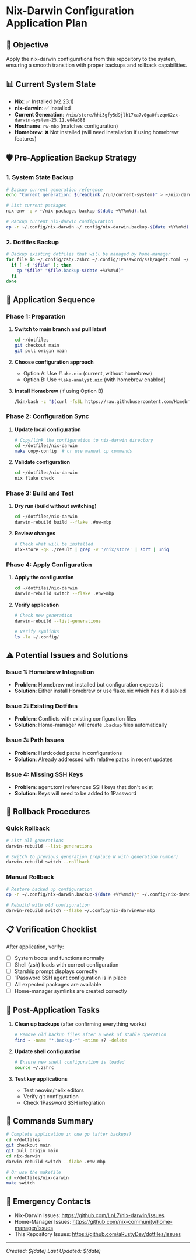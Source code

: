 # Nix-Darwin Configuration Application Plan

## 🎯 Objective
Apply the nix-darwin configurations from this repository to the system, ensuring a smooth transition with proper backups and rollback capabilities.

## 📊 Current System State
- **Nix**: ✅ Installed (v2.23.1)
- **nix-darwin**: ✅ Installed
- **Current Generation**: `/nix/store/hhi3gfy5d9jlh17xa7v0ga0fszqn62zx-darwin-system-25.11.e04a388`
- **Hostname**: `nw-mbp` (matches configuration)
- **Homebrew**: ❌ Not installed (will need installation if using homebrew features)

## 🛡️ Pre-Application Backup Strategy

### 1. System State Backup
```bash
# Backup current generation reference
echo "Current generation: $(readlink /run/current-system)" > ~/nix-darwin-backup-$(date +%Y%m%d).txt

# List current packages
nix-env -q > ~/nix-packages-backup-$(date +%Y%m%d).txt

# Backup current nix-darwin configuration
cp -r ~/.config/nix-darwin ~/.config/nix-darwin.backup-$(date +%Y%m%d)
```

### 2. Dotfiles Backup
```bash
# Backup existing dotfiles that will be managed by home-manager
for file in ~/.config/zsh/.zshrc ~/.config/1Password/ssh/agent.toml ~/.config/starship.toml; do
  if [ -f "$file" ]; then
    cp "$file" "$file.backup-$(date +%Y%m%d)"
  fi
done
```

## 🚀 Application Sequence

### Phase 1: Preparation
1. **Switch to main branch and pull latest**
   ```bash
   cd ~/dotfiles
   git checkout main
   git pull origin main
   ```

2. **Choose configuration approach**
   - Option A: Use `flake.nix` (current, without homebrew)
   - Option B: Use `flake-analyst.nix` (with homebrew enabled)

3. **Install Homebrew** (if using Option B)
   ```bash
   /bin/bash -c "$(curl -fsSL https://raw.githubusercontent.com/Homebrew/install/HEAD/install.sh)"
   ```

### Phase 2: Configuration Sync
1. **Update local configuration**
   ```bash
   # Copy/link the configuration to nix-darwin directory
   cd ~/dotfiles/nix-darwin
   make copy-config  # or use manual cp commands
   ```

2. **Validate configuration**
   ```bash
   cd ~/dotfiles/nix-darwin
   nix flake check
   ```

### Phase 3: Build and Test
1. **Dry run (build without switching)**
   ```bash
   cd ~/dotfiles/nix-darwin
   darwin-rebuild build --flake .#nw-mbp
   ```

2. **Review changes**
   ```bash
   # Check what will be installed
   nix-store -qR ./result | grep -v '/nix/store' | sort | uniq
   ```

### Phase 4: Apply Configuration
1. **Apply the configuration**
   ```bash
   cd ~/dotfiles/nix-darwin
   darwin-rebuild switch --flake .#nw-mbp
   ```

2. **Verify application**
   ```bash
   # Check new generation
   darwin-rebuild --list-generations
   
   # Verify symlinks
   ls -la ~/.config/
   ```

## ⚠️ Potential Issues and Solutions

### Issue 1: Homebrew Integration
- **Problem**: Homebrew not installed but configuration expects it
- **Solution**: Either install Homebrew or use flake.nix which has it disabled

### Issue 2: Existing Dotfiles
- **Problem**: Conflicts with existing configuration files
- **Solution**: Home-manager will create `.backup` files automatically

### Issue 3: Path Issues
- **Problem**: Hardcoded paths in configurations
- **Solution**: Already addressed with relative paths in recent updates

### Issue 4: Missing SSH Keys
- **Problem**: agent.toml references SSH keys that don't exist
- **Solution**: Keys will need to be added to 1Password

## 🔄 Rollback Procedures

### Quick Rollback
```bash
# List all generations
darwin-rebuild --list-generations

# Switch to previous generation (replace N with generation number)
darwin-rebuild switch --rollback
```

### Manual Rollback
```bash
# Restore backed up configuration
cp -r ~/.config/nix-darwin.backup-$(date +%Y%m%d)/* ~/.config/nix-darwin/

# Rebuild with old configuration
darwin-rebuild switch --flake ~/.config/nix-darwin#nw-mbp
```

## 📋 Verification Checklist

After application, verify:
- [ ] System boots and functions normally
- [ ] Shell (zsh) loads with correct configuration
- [ ] Starship prompt displays correctly
- [ ] 1Password SSH agent configuration is in place
- [ ] All expected packages are available
- [ ] Home-manager symlinks are created correctly

## 🔧 Post-Application Tasks

1. **Clean up backups** (after confirming everything works)
   ```bash
   # Remove old backup files after a week of stable operation
   find ~ -name "*.backup-*" -mtime +7 -delete
   ```

2. **Update shell configuration**
   ```bash
   # Ensure new shell configuration is loaded
   source ~/.zshrc
   ```

3. **Test key applications**
   - Test neovim/helix editors
   - Verify git configuration
   - Check 1Password SSH integration

## 📝 Commands Summary

```bash
# Complete application in one go (after backups)
cd ~/dotfiles
git checkout main
git pull origin main
cd nix-darwin
darwin-rebuild switch --flake .#nw-mbp

# Or use the makefile
cd ~/dotfiles/nix-darwin
make switch
```

## 🚨 Emergency Contacts
- Nix-Darwin Issues: https://github.com/LnL7/nix-darwin/issues
- Home-Manager Issues: https://github.com/nix-community/home-manager/issues
- This Repository Issues: https://github.com/aRustyDev/dotfiles/issues

---
*Created: $(date)*
*Last Updated: $(date)*